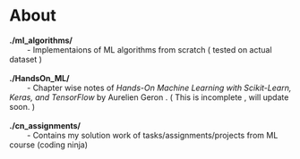 # About



**./ml_algorithms/** <br />
&nbsp;&nbsp;&nbsp;&nbsp;&nbsp;&nbsp;&nbsp;&nbsp;- Implementaions of ML algorithms from scratch ( tested on actual dataset )
<br />
<br />
**./HandsOn_ML/** <br />
&nbsp;&nbsp;&nbsp;&nbsp;&nbsp;&nbsp;&nbsp;&nbsp;-  Chapter wise notes of  *Hands-On Machine Learning with Scikit-Learn, Keras, and TensorFlow* by Aurelien Geron . (  This is incomplete , will update soon. )
<br /><br />
**./cn_assignments/** <br />
&nbsp;&nbsp;&nbsp;&nbsp;&nbsp;&nbsp;&nbsp;&nbsp;- Contains my solution work of tasks/assignments/projects from ML course (coding ninja)
